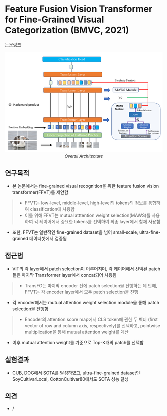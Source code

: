 # Feature Fusion Vision Transformer for Fine-Grained Visual Categorization (BMVC, 2021)

[논문링크](https://arxiv.org/abs/2107.02341)

<p align="center">
    <img width="600" alt='fig1' src="./img/04_17_01.png?raw=true"></br>
    <em><font size=2>Overall Architecture</font></em>
</p>

## 연구목적
- 본 논문에서는 fine-grained visual recognition을 위한 feature fusion vision transformer(FFVT)를 제안함
> - FFVT는 low-level, middle-level, high-level의 tokens의 정보를 통합하여 classification에 사용함
> - 이를 위해 FFVT는 mutual atttention weight selection(MAWS)를 사용하여 각 레이어에서 중요한 tokens를 선택하여 최종 layer에서 함께 사용함
- 또한, FFVT는 일반적인 fine-grained dataset을 넘어 small-scale, ultra-fine-grained 데이터셋에서 검증됨

## 접근법
- ViT의 각 layer에서 patch selection이 이루어지며, 각 레이어에서 선택된 patch들은 마지막 Transformer layer에서 concat되어 사용됨
> - TransFG는 마지막 encoder 전에 patch selection을 진행하는 데 반해, FFVT는 각 encoder layer에서 모두 patch selection을 진행
- 각 encoder에서는 mutual attention weight selection module을 통해 patch selection을 진행함
> - Encoder의 attention score map에서 CLS token에 관한 두 벡터 (first vector of row and column axis, respectively)를 선택하고, pointwise multiplication을 통해 mutual attention weight를 계산
- 이후 mutual attention weight를 기준으로 Top-K개의 patch를 선택함

## 실험결과
- CUB, DOG에서 SOTA를 달성하였고, ultra-fine-grained dataset인 SoyCultivarLocal, CottonCultivar80에서도 SOTA 성능 달성

## 의견
- /